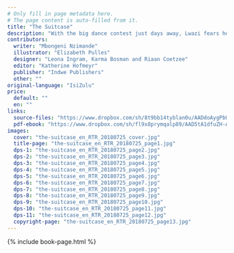 ```yaml
---
# Only fill in page metadata here.
# The page content is auto-filled from it.
title: "The Suitcase"
description: "With the big dance contest just days away, Lwazi fears he’ll have nothing to wear. With a little help from his Gogo and the spirit of his Mkhulu, he might just get everything his heart wishes for …"
contributors:
  writer: "Mbongeni Nzimande"
  illustrator: "Elizabeth Pulles"
  designer: "Leona Ingram, Karma Bosman and Riaan Coetzee"
  editor: "Katherine Hofmeyr"
  publisher: "Indwe Publishers"
  other: ""
original-language: "IsiZulu"
price:
  default: ""
  en: ""
links:
  source-files: "https://www.dropbox.com/sh/8t9bb14tyblan0u/AADdoAygPbUQEAGNJoJtMElra?dl=0"
  pdf-ebook: "https://www.dropbox.com/sh/fl9x8prymqalp89/AAD5tA1dfuZH-Alt3rb67TUAa?dl=0"
images:
  cover: "the-suitcase_en_RTR_20180725_cover.jpg"
  title-page: "the-suitcase_en_RTR_20180725_page1.jpg"
  dps-1: "the-suitcase_en_RTR_20180725_page2.jpg"
  dps-2: "the-suitcase_en_RTR_20180725_page3.jpg"
  dps-3: "the-suitcase_en_RTR_20180725_page4.jpg"
  dps-4: "the-suitcase_en_RTR_20180725_page5.jpg"
  dps-5: "the-suitcase_en_RTR_20180725_page6.jpg"
  dps-6: "the-suitcase_en_RTR_20180725_page7.jpg"
  dps-7: "the-suitcase_en_RTR_20180725_page8.jpg"
  dps-8: "the-suitcase_en_RTR_20180725_page9.jpg"
  dps-9: "the-suitcase_en_RTR_20180725_page10.jpg"
  dps-10: "the-suitcase_en_RTR_20180725_page11.jpg"
  dps-11: "the-suitcase_en_RTR_20180725_page12.jpg"
  copyright-page: "the-suitcase_en_RTR_20180725_page13.jpg"
---
```


{% include book-page.html %}




